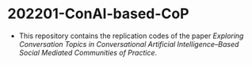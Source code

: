 # 202201-ConAI-based-CoP
- This repository contains the replication codes of the paper *Exploring Conversation Topics in Conversational Artificial Intelligence–Based Social Mediated Communities of Practice*.
